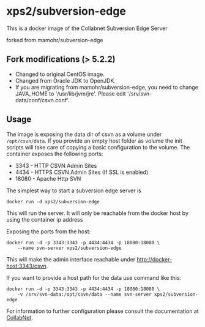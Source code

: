 # xps2/subversion-edge

This is a docker image of the Collabnet Subversion Edge Server

forked from mamohr/subversion-edge

## Fork modifications (> 5.2.2)

* Changed to original CentOS image.
* Changed from Oracle JDK to OpenJDK.
* If you are migrating from mamohr/subversion-edge, you need to change JAVA_HOME to '/usr/lib/jvm/jre'. Please edit '/srv/svn-data/conf/csvn.conf'.

## Usage

The image is exposing the data dir of csvn as a volume under `/opt/csvn/data`.
If you provide an empty host folder as volume the init scripts will take care of copying a basic configuration to the volume.
The container exposes the following ports:

 * 3343 - HTTP CSVN Admin Sites
 * 4434 - HTTPS CSVN Admin Sites (If SSL is enabled)
 * 18080 - Apache Http SVN

The simplest way to start a subversion edge server is

    docker run -d xps2/subversion-edge

This will run the server. It will only be reachable from the docker host by using the container ip address

Exposing the ports from the host:
    
    docker run -d -p 3343:3343 -p 4434:4434 -p 18080:18080 \
        --name svn-server xps2/subversion-edge

This will make the admin interface reachable under [http://docker-host:3343/csvn](http://docker-host:3343/csvn).

If you want to provide a host path for the data use command like this:

    docker run -d -p 3343:3343 -p 4434:4434 -p 18080:18080 \
        -v /srv/svn-data:/opt/csvn/data --name svn-server xps2/subversion-edge
    

For information to further configuration please consult the documentation at [CollabNet](http://collab.net/products/subversion).
